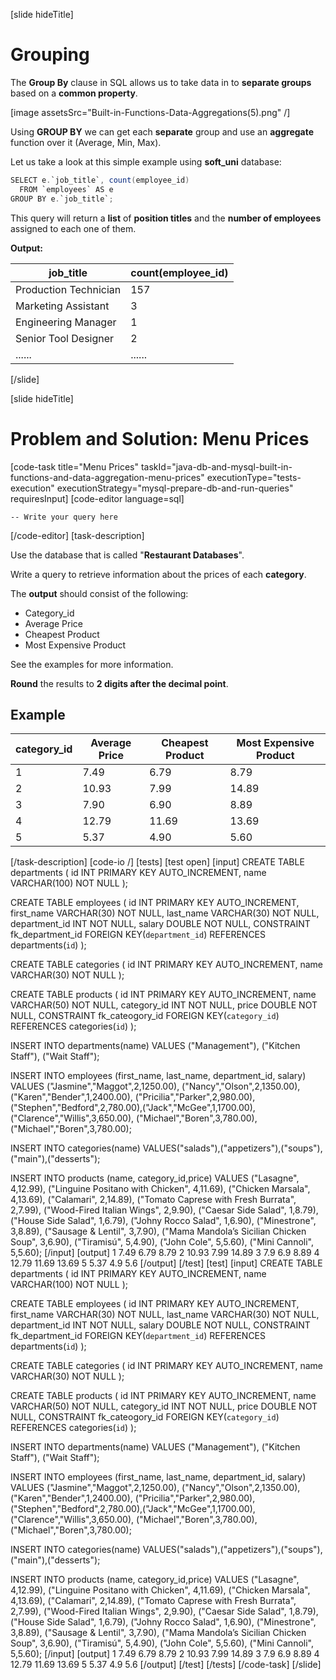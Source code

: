 [slide hideTitle]

# Grouping

The **Group By** clause in SQL allows us to take data in to **separate groups** based on a **common property**.

[image assetsSrc="Built-in-Functions-Data-Aggregations(5).png" /]

Using **GROUP BY** we can get each **separate** group and use an **aggregate** function over it (Average, Min, Max).

Let us take a look at this simple example using **soft_uni** database:

``` java
SELECT e.`job_title`, count(employee_id)  
  FROM `employees` AS e                   
GROUP BY e.`job_title`;
```

This query will return a **list** of **position titles** and the **number of employees** assigned to each one of them.

**Output:**

| job_title | count(employee_id) |
| --- | --- |
| Production Technician | 157 |
| Marketing Assistant | 3 |
| Engineering Manager | 1 |
| Senior Tool Designer | 2 |
| ...... | ...... |

[/slide]

[slide hideTitle]
# Problem and Solution: Menu Prices
[code-task title="Menu Prices" taskId="java-db-and-mysql-built-in-functions-and-data-aggregation-menu-prices" executionType="tests-execution" executionStrategy="mysql-prepare-db-and-run-queries" requiresInput]
[code-editor language=sql]
```
-- Write your query here
```
[/code-editor]
[task-description]

Use the database that is called "**Restaurant Databases**".

Write a query to retrieve information about the prices of each **category**. 

The **output** should consist of the following: 
- Category_id 
- Average Price  
- Cheapest Product 
- Most Expensive Product 
  
See the examples for more information. 

**Round** the results to **2 digits after the decimal point**.   

## Example

| **category_id** | **Average Price** | **Cheapest Product** | **Most Expensive Product** |
|---|---|---|---|
| 1 | 7.49 | 6.79 | 8.79 |
| 2 | 10.93 | 7.99 | 14.89 |
| 3 | 7.90 | 6.90 | 8.89 |
| 4 | 12.79 | 11.69 | 13.69 |
| 5 | 5.37 | 4.90 | 5.60 |

[/task-description]
[code-io /]
[tests]
[test open]
[input]
CREATE TABLE departments (
	id INT PRIMARY KEY AUTO_INCREMENT,
	name VARCHAR(100) NOT NULL
);

CREATE TABLE employees (
	id INT PRIMARY KEY AUTO_INCREMENT,
	first_name VARCHAR(30) NOT NULL,
	last_name VARCHAR(30) NOT NULL,
	department_id INT NOT NULL,
	salary DOUBLE NOT NULL,
	CONSTRAINT fk_department_id FOREIGN KEY(`department_id`) REFERENCES departments(`id`)
);

CREATE TABLE categories (
	id INT PRIMARY KEY AUTO_INCREMENT,
	name VARCHAR(30) NOT NULL
);

CREATE TABLE  products (
	id INT PRIMARY KEY AUTO_INCREMENT,
	name VARCHAR(50) NOT NULL,
	category_id INT NOT NULL,
	price DOUBLE NOT NULL,
	CONSTRAINT fk_cateogory_id FOREIGN KEY(`category_id`) REFERENCES categories(`id`)
);

INSERT INTO departments(name) VALUES ("Management"), ("Kitchen Staff"), ("Wait Staff");

INSERT INTO employees (first_name, last_name, department_id, salary) VALUES ("Jasmine","Maggot",2,1250.00), 
("Nancy","Olson",2,1350.00), ("Karen","Bender",1,2400.00), ("Pricilia","Parker",2,980.00),
("Stephen","Bedford",2,780.00),("Jack","McGee",1,1700.00),("Clarence","Willis",3,650.00),
("Michael","Boren",3,780.00),("Michael","Boren",3,780.00);

INSERT INTO categories(name) VALUES("salads"),("appetizers"),("soups"),("main"),("desserts");

INSERT INTO products (name, category_id,price) VALUES ("Lasagne", 4,12.99),
("Linguine Positano with Chicken", 4,11.69),
("Chicken Marsala", 4,13.69),
("Calamari", 2,14.89),
("Tomato Caprese with Fresh Burrata", 2,7.99),
("Wood-Fired Italian Wings", 2,9.90),
("Caesar Side Salad", 1,8.79),
("House Side Salad", 1,6.79),
("Johny Rocco Salad", 1,6.90),
("Minestrone", 3,8.89),
("Sausage & Lentil", 3,7.90),
("Mama Mandola’s Sicilian Chicken Soup", 3,6.90),
("Tiramisú", 5,4.90),
("John Cole", 5,5.60),
("Mini Cannoli", 5,5.60);
[/input]
[output]
1
7.49
6.79
8.79
2
10.93
7.99
14.89
3
7.9
6.9
8.89
4
12.79
11.69
13.69
5
5.37
4.9
5.6
[/output]
[/test]
[test]
[input]
CREATE TABLE departments (
	id INT PRIMARY KEY AUTO_INCREMENT,
	name VARCHAR(100) NOT NULL
);

CREATE TABLE employees (
	id INT PRIMARY KEY AUTO_INCREMENT,
	first_name VARCHAR(30) NOT NULL,
	last_name VARCHAR(30) NOT NULL,
	department_id INT NOT NULL,
	salary DOUBLE NOT NULL,
	CONSTRAINT fk_department_id FOREIGN KEY(`department_id`) REFERENCES departments(`id`)
);

CREATE TABLE categories (
	id INT PRIMARY KEY AUTO_INCREMENT,
	name VARCHAR(30) NOT NULL
);

CREATE TABLE  products (
	id INT PRIMARY KEY AUTO_INCREMENT,
	name VARCHAR(50) NOT NULL,
	category_id INT NOT NULL,
	price DOUBLE NOT NULL,
	CONSTRAINT fk_cateogory_id FOREIGN KEY(`category_id`) REFERENCES categories(`id`)
);

INSERT INTO departments(name) VALUES ("Management"), ("Kitchen Staff"), ("Wait Staff");

INSERT INTO employees (first_name, last_name, department_id, salary) VALUES ("Jasmine","Maggot",2,1250.00), 
("Nancy","Olson",2,1350.00), ("Karen","Bender",1,2400.00), ("Pricilia","Parker",2,980.00),
("Stephen","Bedford",2,780.00),("Jack","McGee",1,1700.00),("Clarence","Willis",3,650.00),
("Michael","Boren",3,780.00),("Michael","Boren",3,780.00);

INSERT INTO categories(name) VALUES("salads"),("appetizers"),("soups"),("main"),("desserts");

INSERT INTO products (name, category_id,price) VALUES ("Lasagne", 4,12.99),
("Linguine Positano with Chicken", 4,11.69),
("Chicken Marsala", 4,13.69),
("Calamari", 2,14.89),
("Tomato Caprese with Fresh Burrata", 2,7.99),
("Wood-Fired Italian Wings", 2,9.90),
("Caesar Side Salad", 1,8.79),
("House Side Salad", 1,6.79),
("Johny Rocco Salad", 1,6.90),
("Minestrone", 3,8.89),
("Sausage & Lentil", 3,7.90),
("Mama Mandola’s Sicilian Chicken Soup", 3,6.90),
("Tiramisú", 5,4.90),
("John Cole", 5,5.60),
("Mini Cannoli", 5,5.60);
[/input]
[output]
1
7.49
6.79
8.79
2
10.93
7.99
14.89
3
7.9
6.9
8.89
4
12.79
11.69
13.69
5
5.37
4.9
5.6
[/output]
[/test]
[/tests]
[/code-task]
[/slide]